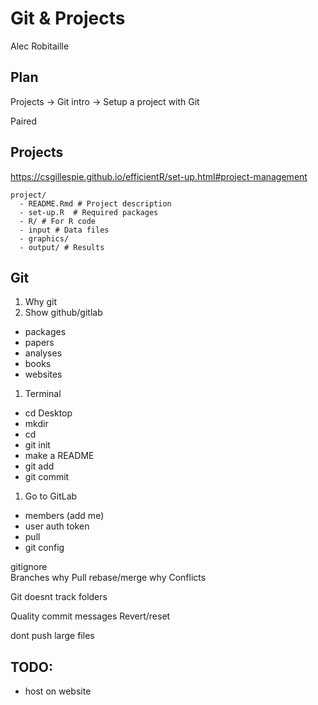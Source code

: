 # Git & Projects
Alec Robitaille

## Plan
Projects -> Git intro -> Setup a project with Git

Paired 


## Projects
https://csgillespie.github.io/efficientR/set-up.html#project-management

```
project/
  - README.Rmd # Project description
  - set-up.R  # Required packages
  - R/ # For R code
  - input # Data files
  - graphics/
  - output/ # Results
```


## Git

1. Why git
1. Show github/gitlab
  * packages
  * papers
  * analyses
  * books
  * websites
1. Terminal
  * cd Desktop
  * mkdir
  * cd
  * git init
  * make a README 
  * git add 
  * git commit
1. Go to GitLab
  * members (add me)
  * user auth token
  * pull
  * git config


gitignore  
Branches why
Pull rebase/merge why
Conflicts

Git doesnt track folders

Quality commit messages
Revert/reset

dont push large files


## TODO: 
* host on website
